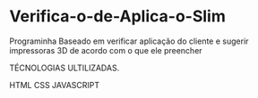 # Verifica-o-de-Aplica-o-Slim
Programinha Baseado em verificar aplicação do cliente e sugerir impressoras 3D de acordo com o que ele preencher


TÉCNOLOGIAS ULTILIZADAS.

HTML 
CSS
JAVASCRIPT
